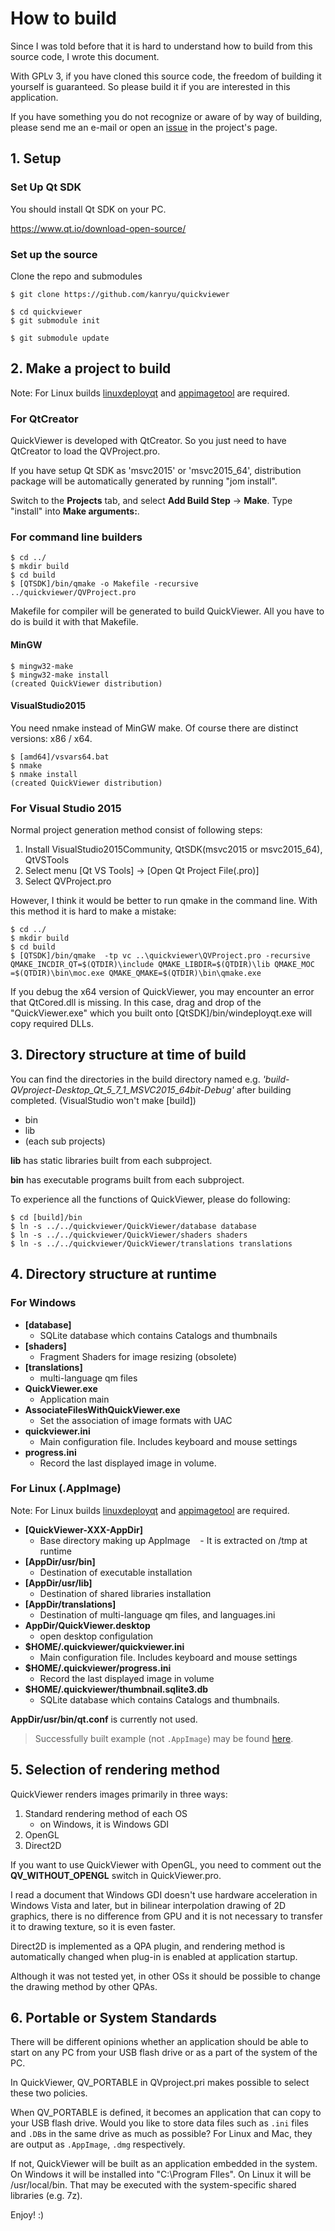 # How to build

Since I was told before that it is hard to understand how to build from this source code, I wrote this document.

With GPLv 3, if you have cloned this source code, the freedom of building it yourself is guaranteed. So please build it if you are interested in this application.

If you have something you do not recognize or aware of by way of building, please send me an e-mail or open an [issue](https://github.com/kanryu/quickviewer/issues) in the project's page.


## 1. Setup

### Set Up Qt SDK
You should install Qt SDK on your PC.

https://www.qt.io/download-open-source/


### Set up the source

Clone the repo and submodules

```shell
$ git clone https://github.com/kanryu/quickviewer

$ cd quickviewer
$ git submodule init

$ git submodule update
```


## 2. Make a project to build

Note: For Linux builds [linuxdeployqt](https://github.com/probonopd/linuxdeployqt) and [appimagetool](https://github.com/AppImage/AppImageKit) are required.


### For QtCreator

QuickViewer is developed with QtCreator.
So you just need to have QtCreator to load the QVProject.pro.

If you have setup Qt SDK as 'msvc2015' or 'msvc2015_64', distribution package will be automatically generated by running "jom install".

Switch to the **Projects** tab, and select **Add Build Step** -> **Make**. Type "install" into **Make arguments:**.


### For command line builders

```shell
$ cd ../
$ mkdir build
$ cd build
$ [QTSDK]/bin/qmake -o Makefile -recursive ../quickviewer/QVProject.pro
```
Makefile for compiler will be generated to build QuickViewer. All you have to do is build it with that Makefile.


#### MinGW

```shell
$ mingw32-make
$ mingw32-make install
(created QuickViewer distribution)
```

#### VisualStudio2015

You need nmake instead of MinGW make. Of course there are distinct versions: x86 / x64.

```shell
$ [amd64]/vsvars64.bat
$ nmake
$ nmake install
(created QuickViewer distribution)
```

### For Visual Studio 2015

Normal project generation method consist of following steps:

1. Install VisualStudio2015Community, QtSDK(msvc2015 or msvc2015_64), QtVSTools
1. Select menu [Qt VS Tools] -> [Open Qt Project File(.pro)]
1. Select QVProject.pro

However, I think it would be better to run qmake in the command line. With this method it is hard to make a mistake:

```shell
$ cd ../
$ mkdir build
$ cd build
$ [QTSDK]/bin/qmake  -tp vc ..\quickviewer\QVProject.pro -recursive QMAKE_INCDIR_QT=$(QTDIR)\include QMAKE_LIBDIR=$(QTDIR)\lib QMAKE_MOC
=$(QTDIR)\bin\moc.exe QMAKE_QMAKE=$(QTDIR)\bin\qmake.exe
```

If you debug the x64 version of QuickViewer, you may encounter an error that QtCored.dll is missing.
In this case, drag and drop of the "QuickViewer.exe" which you built onto [QtSDK]/bin/windeployqt.exe will copy required DLLs.


## 3. Directory structure at time of build

You can find the directories in the build directory named e.g. *'build-QVproject-Desktop_Qt_5_7_1_MSVC2015_64bit-Debug'* after building completed. (VisualStudio won't make [build])

- bin
- lib
- (each sub projects)

**lib** has static libraries built from each subproject.

**bin** has executable programs built from each subproject.

To experience all the functions of QuickViewer, please do following:

```shell
$ cd [build]/bin
$ ln -s ../../quickviewer/QuickViewer/database database
$ ln -s ../../quickviewer/QuickViewer/shaders shaders
$ ln -s ../../quickviewer/QuickViewer/translations translations
```


## 4. Directory structure at runtime

### For Windows

- **[database]**
    - SQLite database which contains Catalogs and thumbnails
- **[shaders]**
    - Fragment Shaders for image resizing (obsolete)
- **[translations]**
    - multi-language qm files
- **QuickViewer.exe**
    - Application main
- **AssociateFilesWithQuickViewer.exe**
    - Set the association of image formats with UAC
- **quickviewer.ini**
    - Main configuration file. Includes keyboard and mouse settings
- **progress.ini**
    - Record the last displayed image in volume.


### For Linux (.AppImage)

Note: For Linux builds [linuxdeployqt](https://github.com/probonopd/linuxdeployqt) and [appimagetool](https://github.com/AppImage/AppImageKit) are required.

- **[QuickViewer-XXX-AppDir]**
    - Base directory making up AppImage
    - It is extracted on /tmp at runtime
- **[AppDir/usr/bin]**
    - Destination of executable installation
- **[AppDir/usr/lib]**
    - Destination of shared libraries installation
- **[AppDir/translations]**
    - Destination of multi-language qm files, and languages.ini
- **AppDir/QuickViewer.desktop**
    - open desktop configulation
- **$HOME/.quickviewer/quickviewer.ini**
    - Main configuration file. Includes keyboard and mouse settings
- **$HOME/.quickviewer/progress.ini**
    - Record the last displayed image in volume
- **$HOME/.quickviewer/thumbnail.sqlite3.db**
    - SQLite database which contains Catalogs and thumbnails.

**AppDir/usr/bin/qt.conf** is currently not used.

> Successfully built example (not `.AppImage`) may be found [here](https://github.com/kanryu/quickviewer/issues/158#issuecomment-814652108).


## 5. Selection of rendering method

QuickViewer renders images primarily in three ways:

1. Standard rendering method of each OS
   - on Windows, it is Windows GDI
1. OpenGL
1. Direct2D

If you want to use QuickViewer with OpenGL, you need to comment out the **QV_WITHOUT_OPENGL** switch in QuickViewer.pro.

I read a document that Windows GDI doesn't use hardware acceleration in Windows Vista and later, but in bilinear interpolation drawing of 2D graphics, there is no difference from GPU and it is not necessary to transfer it to drawing texture, so it is even faster.

Direct2D is implemented as a QPA plugin, and rendering method is automatically changed when plug-in is enabled at application startup.

Although it was not tested yet, in other OSs it should be possible to change the drawing method by other QPAs.


## 6. Portable or System Standards

There will be different opinions whether an application should be able to start on any PC from your USB flash drive or as a part of the system of the PC.

In QuickViewer, QV_PORTABLE in QVproject.pri makes possible to select these two policies.

When QV_PORTABLE is defined, it becomes an application that can copy to your USB flash drive. Would you like to store data files such as `.ini` files and `.DB`s in the same drive as much as possible? For Linux and Mac, they are output as `.AppImage`, `.dmg` respectively.

If not, QuickViewer will be built as an application embedded in the system. On Windows it will be installed into "C:\Program FIles".
On Linux it will be /usr/local/bin. That may be executed with the system-specific shared libraries (e.g. 7z).



Enjoy! :)
